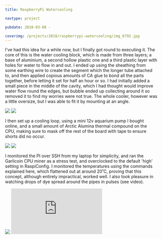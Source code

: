 ```yaml
---
title: RaspberryPi Watercooling

navtype: project

pubdate: 2018-03-08 -

coverimg: /projects/2018/raspberrypi-watercooling/img_6792.jpg
---
```

I've had this idea for a while now, but I finally got round to executing it.
The core of this is the water cooling block, which is made from three layers; a base of aluminium, a second hollow plastic one and a third plastic layer with holes for water to flow in and out. I ended up using the sheathing from some earthing wire to create the segment which the longer tube attached to, and then applied copious amounts of CA glue to bond all the parts together, before letting it set for half an hour or so. I had initially added a small piece in the middle of the cavity, which I had thought would improve water flow round the edges, but bubble ended up collecting around it so removed it to find my worries were not true. The whole cooler, however was a little oversize, but I was able to fit it by mounting at an angle.

<img class="half-image" src="img_6792.jpg">
<img class="half-image" src="img_6791.jpg">

I then set up a cooling loop, using a mini 12v aquarium pump I bought online, and a small amount of Arctic Alumina thermal compound on the CPU, making sure to mask off the rest of the board with tape to ensure shorts did no occur.

<img class="half-image" src="img_6790.jpg">
<img class="half-image" src="img_6794.jpg">

I monitored the PI over SSH from my laptop for simplicity, and ran the Garlicoin CPU miner as a stress test, and overclocked to the default 'high' setting in RaspiConfig. I monitored the temperatures using the commands explained here, which flattened out at around 20˚C, proving that this concept, although entirely impractical, worked well. I also took pleasure in watching drops of dye spread around the pipes in pulses (see video).
<div>
  <img class="half-image" src="img_6796.jpg">
  <iframe class="half-image" src="https://www.youtube.com/embed/hgnU9K_aeco?rel=0" frameborder="0" allow="autoplay; encrypted-media" allowfullscreen></iframe>
</div>
